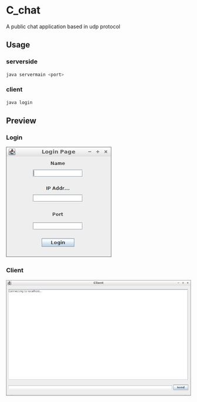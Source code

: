 # C_chat
A public chat application based in udp protocol
## Usage
### serverside 
```bash
java servermain <port>
```
### client
```bash
java login
```
## Preview
### Login
![Login](./login.png)
### Client
![Client](./client.png)
